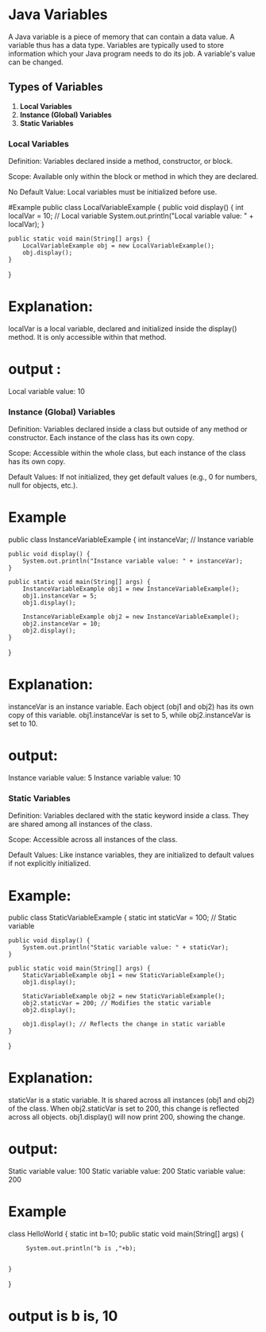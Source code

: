 # Java Variables

A Java variable is a piece of memory that can contain a data value. A variable thus has a data type. Variables are typically used to store information which your Java program needs to do its job. A variable's value can be changed.

## Types of Variables
1. **Local Variables**
2. **Instance (Global) Variables**
3. **Static Variables**

### Local Variables
Definition: Variables declared inside a method, constructor, or block.

Scope: Available only within the block or method in which they are declared.

No Default Value: Local variables must be initialized before use.


#Example
public class LocalVariableExample {
    public void display() {
        int localVar = 10; // Local variable
        System.out.println("Local variable value: " + localVar);
    }

    public static void main(String[] args) {
        LocalVariableExample obj = new LocalVariableExample();
        obj.display();
    }
}

# Explanation:
localVar is a local variable, declared and initialized inside the display() method. It is only accessible within that method.

# output :
Local variable value: 10

### Instance (Global) Variables
Definition: Variables declared inside a class but outside of any method or constructor. Each instance of the class has its own copy.

Scope: Accessible within the whole class, but each instance of the class has its own copy.

Default Values: If not initialized, they get default values (e.g., 0 for numbers, null for objects, etc.).


# Example
 public class InstanceVariableExample {
    int instanceVar; // Instance variable

    public void display() {
        System.out.println("Instance variable value: " + instanceVar);
    }

    public static void main(String[] args) {
        InstanceVariableExample obj1 = new InstanceVariableExample();
        obj1.instanceVar = 5;
        obj1.display();

        InstanceVariableExample obj2 = new InstanceVariableExample();
        obj2.instanceVar = 10;
        obj2.display();
    }
}

# Explanation:
instanceVar is an instance variable. Each object (obj1 and obj2) has its own copy of this variable.
obj1.instanceVar is set to 5, while obj2.instanceVar is set to 10.


# output:
Instance variable value: 5
Instance variable value: 10

### Static Variables
Definition: Variables declared with the static keyword inside a class. They are shared among all instances of the class.

Scope: Accessible across all instances of the class.

Default Values: Like instance variables, they are initialized to default values if not explicitly initialized.


# Example:
public class StaticVariableExample {
    static int staticVar = 100; // Static variable

    public void display() {
        System.out.println("Static variable value: " + staticVar);
    }

    public static void main(String[] args) {
        StaticVariableExample obj1 = new StaticVariableExample();
        obj1.display();

        StaticVariableExample obj2 = new StaticVariableExample();
        obj2.staticVar = 200; // Modifies the static variable
        obj2.display();
        
        obj1.display(); // Reflects the change in static variable
    }
}


# Explanation:
staticVar is a static variable. It is shared across all instances (obj1 and obj2) of the class.
When obj2.staticVar is set to 200, this change is reflected across all objects. obj1.display() will now print 200, showing the change.

# output:
Static variable value: 100
Static variable value: 200
Static variable value: 200


# Example

class HelloWorld {
    static int b=10;
    public static void main(String[] args) {
        
         System.out.println("b is ,"+b);
        
        
    }
}

# output is b is, 10